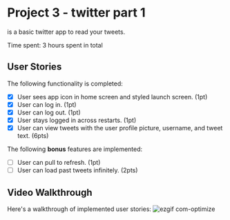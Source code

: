 # Project 3 - twitter part 1

 is a basic twitter app to read your tweets.

Time spent: 3 hours spent in total

## User Stories

The following functionality is completed:

- [x] User sees app icon in home screen and styled launch screen. (1pt)
- [x] User can log in. (1pt)
- [x] User can log out. (1pt)
- [x] User stays logged in across restarts. (1pt)
- [x] User can view tweets with the user profile picture, username, and tweet text. (6pts)

The following **bonus** features are implemented:

- [ ] User can pull to refresh. (1pt)
- [ ] User can load past tweets infinitely. (2pts)

## Video Walkthrough

Here's a walkthrough of implemented user stories:
![ezgif com-optimize](https://user-images.githubusercontent.com/86847268/135021888-39c148d7-78a1-4f7d-9cc2-e3263a49c91f.gif)
